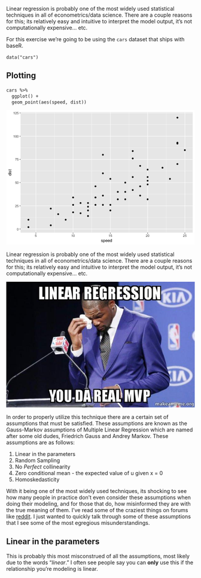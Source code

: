 Linear regression is probably one of the most widely used statistical
techniques in all of econometrics/data science. There are a couple
reasons for this; its relatively easy and intuitive to interpret the
model output, it’s not computationally expensive… etc.

For this exercise we’re going to be using the `cars` dataset that ships
with baseR.

    data("cars")

Plotting
--------

    cars %>%
      ggplot() +
      geom_point(aes(speed, dist))

![](img/unnamed-chunk-3-1.png)

Linear regression is probably one of the most widely used statistical
techniques in all of econometrics/data science. There are a couple
reasons for this; its relatively easy and intuitive to interpret the
model output, it’s not computationally expensive… etc.

<p style="text-align:center">
<img src="/img/da_real_mvp.jpg" alt="MVP"/>
</p>
In order to properly utilize this technique there are a certain set of
assumptions that must be satisfied. These assumptions are known as the
Gauss-Markov assumptions of Multiple Linear Regression which are named
after some old dudes, Friedrich Gauss and Andrey Markov. These
assumptions are as follows:

1.  Linear in the parameters
2.  Random Sampling
3.  No *Perfect* collinearity
4.  Zero conditional mean - the expected value of u given x = 0
5.  Homoskedasticity

With it being one of the most widely used techniques, its shocking to
see how many people in practice don’t even consider these assumptions
when doing their modeling, and for those that do, how misinformed they
are with the true meaning of them. I’ve read some of the craziest things
on forums like [reddit](https://reddit.com/r/datascience). I just wanted
to quickly talk through some of these assumptions that I see some of the
most egregious misunderstandings.

Linear in the parameters
------------------------

This is probably this most misconstrued of all the assumptions, most
likely due to the words “*linear*.” I often see people say you can
**only** use this if the relationship you’re modeling is linear.
